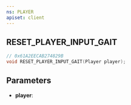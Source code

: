 ```yaml
---
ns: PLAYER
apiset: client
---
```

## RESET_PLAYER_INPUT_GAIT

```c
// 0x61A2EECAB274829B
void RESET_PLAYER_INPUT_GAIT(Player player);
```


## Parameters
* **player**:



